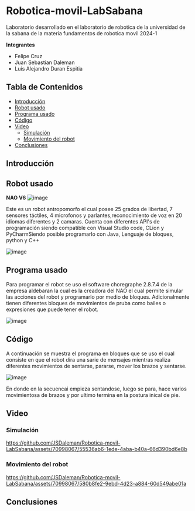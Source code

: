 # Robotica-movil-LabSabana
Laboratorio desarrollado en el laboratorio de robotica de la universidad de la sabana de la materia fundamentos de robotica movil 2024-1 

**Integrantes**
* Felipe Cruz
* Juan Sebastian Daleman
* Luis Alejandro Duran Espitia
  
Tabla de Contenidos
---
- [Introducción](#introducción)
- [Robot usado](#robot-usado)
- [Programa usado](#programa-usado)
- [Código](#código)
- [Video](#video)
  - [Simulación]()
  - [Movimiento del robot]() 
- [Conclusiones](#conclusiones)



## Introducción


## Robot usado
**NAO V6**
![image](https://github.com/JSDaleman/Robotica-movil-LabSabana/assets/70998067/167ac246-14ec-4741-b303-95b04a9ac879)

Este es un robot antropomorfo el cual posee 25 grados de libertad, 7 sensores táctiles, 4 microfonos y parlantes,reconocimiento de voz en 20 idiomas diferentes y 2 camaras. Cuenta con diferentes API's de programación siendo compatible con Visual Studio code, CLion y PyCharmSiendo posible programarlo con Java, Lenguaje de bloques, python y C++

![image](https://github.com/JSDaleman/Robotica-movil-LabSabana/assets/70998067/ef0b1bbe-e690-4ca6-88be-6a64a2abc70a)

## Programa usado

Para programar el robot se uso el software choregraphe 2.8.7.4 de la empresa aldebaran la cual es la creadora del NAO el cual permite simular las acciones del robot y programarlo por medio de bloques. Adicionalmente tienen diferentes bloques de movimientos de pruba como bailes o expresiones que puede tener el robot.

![image](https://github.com/JSDaleman/Robotica-movil-LabSabana/assets/70998067/b43ad82e-40f6-4126-9870-a49187e03e9f)


## Código

A continuación se muestra el programa en bloques que se uso el cual consiste en que el robot dira una sarie de mensajes mientras realiza diferentes movimientos de sentarse, pararse, mover los brazos y sentarse.

![image](https://github.com/JSDaleman/Robotica-movil-LabSabana/assets/70998067/0fa04320-ced3-4f85-b00d-c0316ad7b9cc)

En donde en la secuencai empieza sentandose, luego se para, hace varios movimientosa de brazos y por ultimo termina en la postura inical de pie.

## Video

### Simulación 

https://github.com/JSDaleman/Robotica-movil-LabSabana/assets/70998067/55536ab6-1ede-4aba-b40a-66d390bd6e8b

### Movimiento del robot

https://github.com/JSDaleman/Robotica-movil-LabSabana/assets/70998067/580b8fe2-9ebd-4d23-a884-60d549abe01a



## Conclusiones

